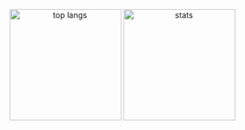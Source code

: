

<!--
**rosaceaee/rosaceaee** is a ✨ _special_ ✨ repository because its `README.md` (this file) appears on your GitHub profile.

Here are some ideas to get you started:

- 🔭 I’m currently working on ...
- 🌱 I’m currently learning ...
- 👯 I’m looking to collaborate on ...
- 🤔 I’m looking for help with ...
- 💬 Ask me about ...
- 📫 How to reach me: ...
- 😄 Pronouns: ...
- ⚡ Fun fact: ...
-->
<div width="100%" align="center">
  <img src="https://github-readme-stats.vercel.app/api/top-langs/?username=rosaceaee&layout=compact" alt="top langs" height="200px"  />
  <img src="https://github-readme-stats.vercel.app/api?username=rosaceaee&show_icons=true&theme=radical" alt="stats" height="200px" />
</div>
